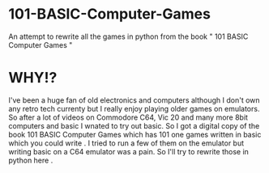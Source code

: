 # 101-BASIC-Computer-Games
An attempt to rewrite all the games in python  from the book " 101 BASIC Computer Games "

# WHY!?
I've been a huge fan of old electronics and computers although I don't own any retro tech currenty but I really enjoy playing older games on emulators. So after a lot of videos on Commodore C64, Vic 20 and many more 8bit computers and basic I wnated to try out basic. So I got a digital copy of the book 101 BASIC Computer Games which has 101 one games written in basic which you could write . I tried to run a few of them on the emulator but writing basic on a C64 emulator was a pain. So I'll try to rewrite those in python here . 

